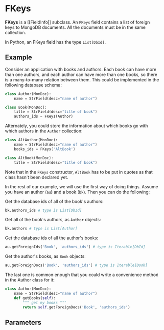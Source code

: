 # FKeys

**FKeys** is a [[FieldInfo]] subclass. An `FKeys` field contains a list of foreign keys to MongoDB documents. All the documents must be in the same collection.

In Python, an FKeys field has the type `List[DbId]`.

## Example

Consider an application with books and authors. Each book can have more than one authors, and each author can have more than one books, so there is a many-to-many relation between them. This could be implemented in the following database schema:

```py
class Author(MonDoc):
    name = StrField(desc="name of author")

class Book(MonDoc):
    title = StrField(desc="title of book")
    authors_ids = FKeys(Author)
```

Alternately, you could store the information about which books go with which authors in the `Author` collection:
```py
class AltAuthor(MonDoc):
    name = StrField(desc="name of author")
    books_ids = FKeys('AltBook')

class AltBook(MonDoc):
    title = StrField(desc="title of book")
```
Note that in the `FKeys` constructor, `AltBook` has to be put in quotes as that class hasn't been declared yet.

In the rest of our example, we will use the first way of doing things. Assume you have an author (`au`) and a book (`bk`). Then you can do the following:

Get the database ids of all of the book's authors:
```py
bk.authors_ids # type is List[DbId]
```

Get all of the book's authors, as `Author` objects:
```py
bk.authors # type is List[Author]
```

Get the database ids of all the author's books:
```py
au.getForeignIds('Book', 'authors_ids') # type is Iterable[DbId]
```

Get the author's books, as `Book` objects:
```py
au.getForeignDocs('Book', 'authors_ids') # type is Iterable[Book]
```

The last one is common enough that you could write a convenience method in the Author class for it:
```py
class Author(MonDoc):
    name = StrField(desc="name of author")
    def getBooks(self):
        """ get my books """
        return self.getForeignDocs('Book', 'authors_ids')
```

## Parameters






